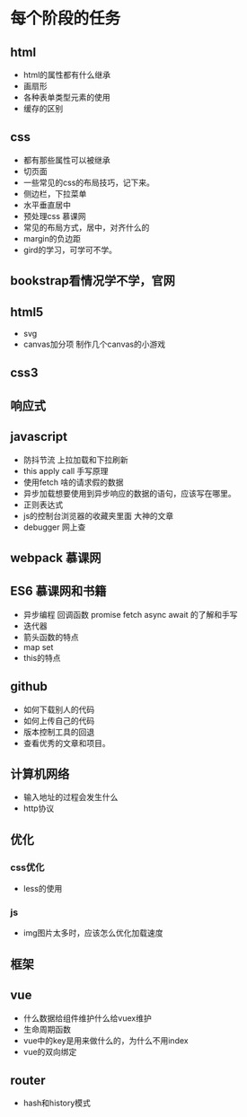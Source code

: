 # 每个阶段的任务

## html

* html的属性都有什么继承
* 画扇形
* 各种表单类型元素的使用
* 缓存的区别

## css

* 都有那些属性可以被继承
* 切页面
* 一些常见的css的布局技巧，记下来。
* 侧边栏，下拉菜单
* 水平垂直居中
* 预处理css  慕课网
* 常见的布局方式，居中，对齐什么的
* margin的负边距
* gird的学习，可学可不学。

## bookstrap看情况学不学，官网

## html5

* svg
* canvas加分项 制作几个canvas的小游戏

## css3

## 响应式

## javascript

* 防抖节流 上拉加载和下拉刷新
* this apply call 手写原理
* 使用fetch 啥的请求假的数据
* 异步加载想要使用到异步响应的数据的语句，应该写在哪里。
* 正则表达式
* js的控制台浏览器的收藏夹里面 大神的文章
* debugger  网上查

## webpack 慕课网

## ES6 慕课网和书籍

* 异步编程 回调函数 promise fetch async await 的了解和手写
* 迭代器
* 箭头函数的特点
* map set
* this的特点

## github

* 如何下载别人的代码
* 如何上传自己的代码
* 版本控制工具的回退
* 查看优秀的文章和项目。

## 计算机网络

* 输入地址的过程会发生什么
* http协议

## 优化

### css优化

* less的使用

### js

* img图片太多时，应该怎么优化加载速度

## 框架

## vue

* 什么数据给组件维护什么给vuex维护
* 生命周期函数
* vue中的key是用来做什么的，为什么不用index
* vue的双向绑定

## router

* hash和history模式
